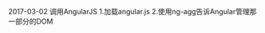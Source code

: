 2017-03-02
调用AngularJS
1.加载angular.js
2.使用ng-agg告诉Angular管理那一部分的DOM




































